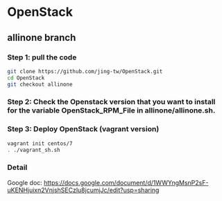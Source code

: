 # OpenStack 
## allinone branch
### Step 1: pull the code
```bash
git clone https://github.com/jing-tw/OpenStack.git
cd OpenStack
git checkout allinone
```
### Step 2: Check the Openstack version that you want to install for the variable OpenStack_RPM_File in allinone/allinone.sh.


### Step 3: Deploy OpenStack (vagrant version)
```bash
vagrant init centos/7
. ./vagrant_sh.sh
```

### Detail
Google doc: https://docs.google.com/document/d/1WWYngMsnP2sF-uKENHjuixn2VnjshSECzlu8jcumjJc/edit?usp=sharing
